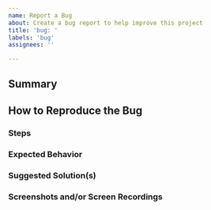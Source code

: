 ```yaml
---
name: Report a Bug
about: Create a bug report to help improve this project
title: 'bug: '
labels: 'bug'
assignees: ''

---
```


<!-- Please search existing issues to avoid creating duplicates -->

## Summary

<!-- This section is REQUIRED -->
<!-- Please provide a clear and concise summary of the bug. -->

## How to Reproduce the Bug

### Steps

<!-- This section is REQUIRED -->
<!-- Our developers need to know how to reproduce the issue before they can fix it. -->

### Expected Behavior

<!-- This section is REQUIRED -->
<!-- Please provide a clear and concise description of what you expected to happen. -->

### Suggested Solution(s)

<!-- This section is OPTIONAL -->
<!-- A list of suggested solutions to try and/or implement -->

### Screenshots and/or Screen Recordings

<!-- This section is OPTIONAL -->
<!-- If you have screenshots or screen recordings, please provide them here. -->
<!-- Screenshots and screen recordings are really helpful. -->
